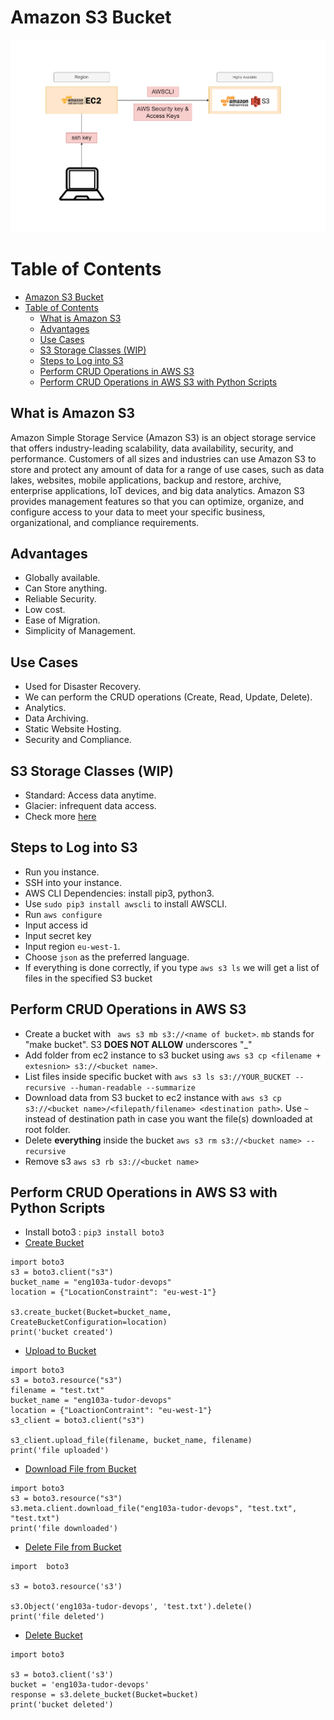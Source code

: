 # Amazon S3 Bucket

![amazon s3 diagram](./public/assets/img/AWS-S3-diagram.png)

# Table of Contents

- [Amazon S3 Bucket](#amazon-s3-bucket)
- [Table of Contents](#table-of-contents)
  - [What is Amazon S3](#what-is-amazon-s3)
  - [Advantages](#advantages)
  - [Use Cases](#use-cases)
  - [S3 Storage Classes (WIP)](#s3-storage-classes-wip)
  - [Steps to Log into S3](#steps-to-log-into-s3)
  - [Perform CRUD Operations in AWS S3](#perform-crud-operations-in-aws-s3)
  - [Perform CRUD Operations in AWS S3 with Python Scripts](#perform-crud-operations-in-aws-s3-with-python-scripts)

## What is Amazon S3

Amazon Simple Storage Service (Amazon S3) is an object storage service that offers industry-leading scalability, data availability, security, and performance. Customers of all sizes and industries can use Amazon S3 to store and protect any amount of data for a range of use cases, such as data lakes, websites, mobile applications, backup and restore, archive, enterprise applications, IoT devices, and big data analytics. Amazon S3 provides management features so that you can optimize, organize, and configure access to your data to meet your specific business, organizational, and compliance requirements.

## Advantages

- Globally available.
- Can Store anything.
- Reliable Security.
- Low cost.
- Ease of Migration.
- Simplicity of Management.

## Use Cases

- Used for Disaster Recovery.
- We can perform the CRUD operations (Create, Read, Update, Delete).
- Analytics.
- Data Archiving.
- Static Website Hosting.
- Security and Compliance.

## S3 Storage Classes (WIP)

- Standard: Access data anytime.
- Glacier: infrequent data access.
- Check more [here](https://docs.aws.amazon.com/AmazonS3/latest/userguide/storage-class-intro.html)

## Steps to Log into S3

- Run you instance.
- SSH into your instance.
- AWS CLI Dependencies: install pip3, python3.
- Use `sudo pip3 install awscli` to install AWSCLI.
- Run `aws configure`
- Input access id
- Input secret key
- Input region `eu-west-1`.
- Choose `json` as the preferred language.
- If everything is done correctly, if you type `aws s3 ls` we will get a list of files in the specified S3 bucket

## Perform CRUD Operations in AWS S3

- Create a bucket with ` aws s3 mb s3://<name of bucket>`. `mb` stands for "make bucket". S3 **DOES NOT ALLOW** underscores "\_"
- Add folder from ec2 instance to s3 bucket using `aws s3 cp <filename + extesnion> s3://<bucket name>`.
- List files inside specific bucket with `aws s3 ls s3://YOUR_BUCKET --recursive --human-readable --summarize`
- Download data from S3 bucket to ec2 instance with `aws s3 cp s3://<bucket name>/<filepath/filename> <destination path>`. Use `~` instead of destination path in case you want the file(s) downloaded at root folder.
- Delete **everything** inside the bucket `aws s3 rm s3://<bucket name> --recursive`
- Remove s3 `aws s3 rb s3://<bucket name>`

## Perform CRUD Operations in AWS S3 with Python Scripts

- Install boto3 : `pip3 install boto3`
- [Create Bucket](https://stackoverflow.com/questions/31092056/how-to-create-a-s3-bucket-using-boto3)

```
import boto3
s3 = boto3.client("s3")
bucket_name = "eng103a-tudor-devops"
location = {"LocationConstraint": "eu-west-1"}

s3.create_bucket(Bucket=bucket_name, CreateBucketConfiguration=location)
print('bucket created')
```

- [Upload to Bucket](https://stackoverflow.com/questions/15085864/how-to-upload-a-file-to-directory-in-s3-bucket-using-boto)

```
import boto3
s3 = boto3.resource("s3")
filename = "test.txt"
bucket_name = "eng103a-tudor-devops"
location = {"LoactionContraint": "eu-west-1"}
s3_client = boto3.client("s3")

s3_client.upload_file(filename, bucket_name, filename)
print('file uploaded')
```

- [Download File from Bucket](https://stackoverflow.com/questions/50100221/download-file-from-aws-s3-using-python)

```
import boto3
s3 = boto3.resource("s3")
s3.meta.client.download_file("eng103a-tudor-devops", "test.txt", "test.txt")
print('file downloaded')
```

- [Delete File from Bucket](https://stackoverflow.com/questions/3140779/how-to-delete-files-from-amazon-s3-bucket)

```
import  boto3

s3 = boto3.resource('s3')

s3.Object('eng103a-tudor-devops', 'test.txt').delete()
print('file deleted')
```

- [Delete Bucket](https://stackoverflow.com/questions/44281684/delete-aws-s3-buckets-using-boto3-attributeerror)

```
import boto3

s3 = boto3.client('s3')
bucket = 'eng103a-tudor-devops'
response = s3.delete_bucket(Bucket=bucket)
print('bucket deleted')
```
